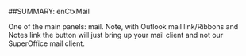 
##SUMMARY: enCtxMail

One of the main panels: mail. Note, with Outlook mail link/Ribbons and Notes link the button will just bring up your mail client and not our SuperOffice mail client.

